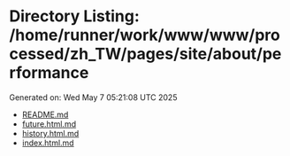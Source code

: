 # Directory Listing: /home/runner/work/www/www/processed/zh_TW/pages/site/about/performance
Generated on: Wed May  7 05:21:08 UTC 2025

- [README.md](README.md)
- [future.html.md](future.html.md)
- [history.html.md](history.html.md)
- [index.html.md](index.html.md)
